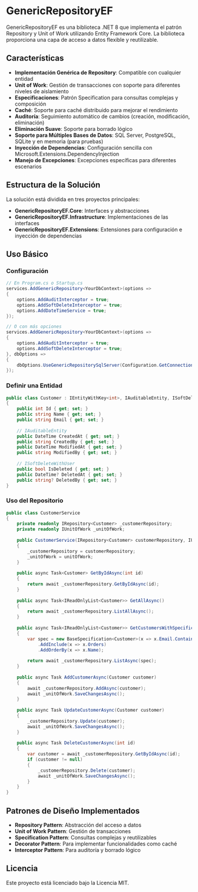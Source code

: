 # GenericRepositoryEF

GenericRepositoryEF es una biblioteca .NET 8 que implementa el patrón Repository y Unit of Work utilizando Entity Framework Core. La biblioteca proporciona una capa de acceso a datos flexible y reutilizable.

## Características

- **Implementación Genérica de Repository**: Compatible con cualquier entidad
- **Unit of Work**: Gestión de transacciones con soporte para diferentes niveles de aislamiento
- **Especificaciones**: Patrón Specification para consultas complejas y composición
- **Caché**: Soporte para caché distribuido para mejorar el rendimiento
- **Auditoría**: Seguimiento automático de cambios (creación, modificación, eliminación)
- **Eliminación Suave**: Soporte para borrado lógico
- **Soporte para Múltiples Bases de Datos**: SQL Server, PostgreSQL, SQLite y en memoria (para pruebas)
- **Inyección de Dependencias**: Configuración sencilla con Microsoft.Extensions.DependencyInjection
- **Manejo de Excepciones**: Excepciones específicas para diferentes escenarios

## Estructura de la Solución

La solución está dividida en tres proyectos principales:

- **GenericRepositoryEF.Core**: Interfaces y abstracciones
- **GenericRepositoryEF.Infrastructure**: Implementaciones de las interfaces
- **GenericRepositoryEF.Extensions**: Extensiones para configuración e inyección de dependencias

## Uso Básico

### Configuración

```csharp
// En Program.cs o Startup.cs
services.AddGenericRepository<YourDbContext>(options =>
{
    options.AddAuditInterceptor = true;
    options.AddSoftDeleteInterceptor = true;
    options.AddDateTimeService = true;
});

// O con más opciones
services.AddGenericRepository<YourDbContext>(options =>
{
    options.AddAuditInterceptor = true;
    options.AddSoftDeleteInterceptor = true;
}, dbOptions =>
{
    dbOptions.UseGenericRepositorySqlServer(Configuration.GetConnectionString("DefaultConnection"));
});
```

### Definir una Entidad

```csharp
public class Customer : IEntityWithKey<int>, IAuditableEntity, ISoftDeleteWithUser
{
    public int Id { get; set; }
    public string Name { get; set; }
    public string Email { get; set; }
    
    // IAuditableEntity
    public DateTime CreatedAt { get; set; }
    public string CreatedBy { get; set; }
    public DateTime ModifiedAt { get; set; }
    public string ModifiedBy { get; set; }
    
    // ISoftDeleteWithUser
    public bool IsDeleted { get; set; }
    public DateTime? DeletedAt { get; set; }
    public string? DeletedBy { get; set; }
}
```

### Uso del Repositorio

```csharp
public class CustomerService
{
    private readonly IRepository<Customer> _customerRepository;
    private readonly IUnitOfWork _unitOfWork;
    
    public CustomerService(IRepository<Customer> customerRepository, IUnitOfWork unitOfWork)
    {
        _customerRepository = customerRepository;
        _unitOfWork = unitOfWork;
    }
    
    public async Task<Customer> GetByIdAsync(int id)
    {
        return await _customerRepository.GetByIdAsync(id);
    }
    
    public async Task<IReadOnlyList<Customer>> GetAllAsync()
    {
        return await _customerRepository.ListAllAsync();
    }
    
    public async Task<IReadOnlyList<Customer>> GetCustomersWithSpecification()
    {
        var spec = new BaseSpecification<Customer>(x => x.Email.Contains("example.com"))
            .AddInclude(x => x.Orders)
            .AddOrderBy(x => x.Name);
            
        return await _customerRepository.ListAsync(spec);
    }
    
    public async Task AddCustomerAsync(Customer customer)
    {
        await _customerRepository.AddAsync(customer);
        await _unitOfWork.SaveChangesAsync();
    }
    
    public async Task UpdateCustomerAsync(Customer customer)
    {
        _customerRepository.Update(customer);
        await _unitOfWork.SaveChangesAsync();
    }
    
    public async Task DeleteCustomerAsync(int id)
    {
        var customer = await _customerRepository.GetByIdAsync(id);
        if (customer != null)
        {
            _customerRepository.Delete(customer);
            await _unitOfWork.SaveChangesAsync();
        }
    }
}
```

## Patrones de Diseño Implementados

- **Repository Pattern**: Abstracción del acceso a datos
- **Unit of Work Pattern**: Gestión de transacciones
- **Specification Pattern**: Consultas complejas y reutilizables
- **Decorator Pattern**: Para implementar funcionalidades como caché
- **Interceptor Pattern**: Para auditoría y borrado lógico

## Licencia

Este proyecto está licenciado bajo la Licencia MIT.